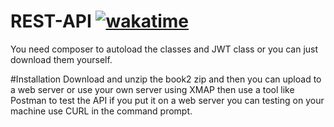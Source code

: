 # REST-API <a href="https://wakatime.com/badge/github/DanielAndrei1/REST-API"><img src="https://wakatime.com/badge/github/DanielAndrei1/REST-API.svg" alt="wakatime"></a>
You need composer to autoload the classes and JWT class or you can just download them yourself.

#Installation
Download and unzip the book2 zip and then you can upload to a web server or use your own server using XMAP then use a tool like Postman to test the API if you put it on a web server  you can testing on your machine use CURL in the command prompt.
